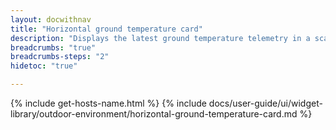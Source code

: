 ```yaml
---
layout: docwithnav
title: "Horizontal ground temperature card"
description: "Displays the latest ground temperature telemetry in a scalable horizontal layout."
breadcrumbs: "true"
breadcrumbs-steps: "2"
hidetoc: "true"

---
```

{% include get-hosts-name.html %}
{% include docs/user-guide/ui/widget-library/outdoor-environment/horizontal-ground-temperature-card.md %}
